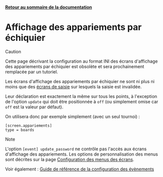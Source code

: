 **[Retour au sommaire de la documentation](../README.md)**

# Affichage des appariements par échiquier

> [!CAUTION]
> Cette page décrivant la configuration au format INI des écrans d'affichage des appariements par échiquier est obsolète et sera prochainement remplacée par un tutoriel.

Les écrans d'affichage des appariements par échiquier ne sont ni plus ni moins que des [écrans de saisie](21-update.md) sur lesquels la saisie est invalidée.

Leur déclaration est exactement la même sur tous les points, à l'exception de l'option `update` qui doit être positionnée à `off` (ou simplement omise car `off` est la valeur par défaut).

On utilisera donc par exemple simplement (avec un seul tournoi) :
```
[screen.appariements]
type = boards
```

> [!NOTE]
> L'option `[event] update_password` ne contrôle pas l'accès aux écrans d'affichage des appariements.
> Les options de personnalisation des menus sont décrites sur la page [Configuration des menus des écrans](33-menus.md).

Voir également : [Guide de référence de la configuration des évènements](40-ref.md)

